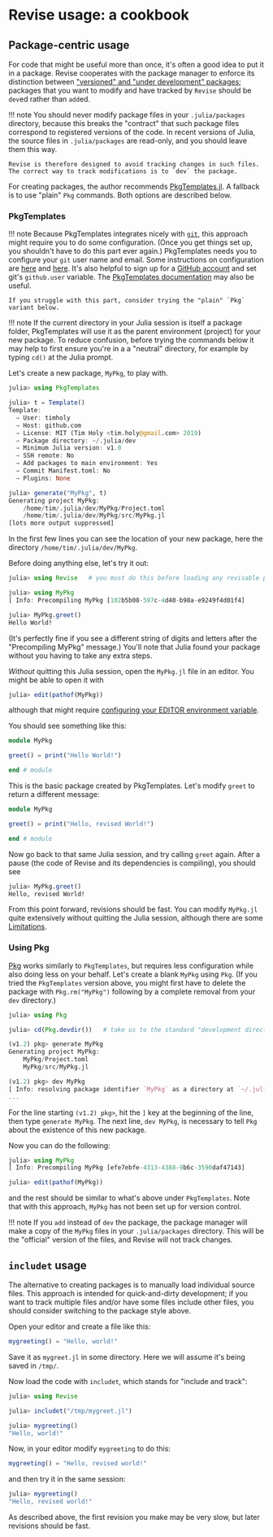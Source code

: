 # Revise usage: a cookbook

## Package-centric usage

For code that might be useful more than once, it's often a good idea to put it in
a package.
Revise cooperates with the package manager to enforce its distinction between
["versioned" and "under development" packages](https://julialang.github.io/Pkg.jl/v1/managing-packages/);
packages that you want to modify and have tracked by `Revise` should be `dev`ed rather than `add`ed.

!!! note
    You should never modify package files in your `.julia/packages` directory,
    because this breaks the "contract" that such package files correspond to registered versions of the code.
    In recent versions of Julia, the source files in `.julia/packages` are read-only,
    and you should leave them this way.

    Revise is therefore designed to avoid tracking changes in such files.
    The correct way to track modifications is to `dev` the package.

For creating packages, the author recommends [PkgTemplates.jl](https://github.com/invenia/PkgTemplates.jl).
A fallback is to use "plain" `Pkg` commands.
Both options are described below.

### PkgTemplates

!!! note
    Because PkgTemplates integrates nicely with [`git`](https://git-scm.com/),
    this approach might require you to do some configuration.
    (Once you get things set up, you shouldn't have to do this part ever again.)
    PkgTemplates needs you to configure your `git` user name and email.
    Some instructions on configuration are [here](https://help.github.com/en/github/getting-started-with-github/set-up-git)
    and [here](https://git-scm.com/book/en/v2/Getting-Started-First-Time-Git-Setup).
    It's also helpful to sign up for a [GitHub account](https://github.com/)
    and set git's `github.user` variable.
    The [PkgTemplates documentation](https://invenia.github.io/PkgTemplates.jl/stable/)
    may also be useful.

    If you struggle with this part, consider trying the "plain" `Pkg` variant below.

!!! note
    If the current directory in your Julia session is itself a package folder, PkgTemplates
    will use it as the parent environment (project) for your new package.
    To reduce confusion, before trying the commands below it may help to first ensure you're in a
    a "neutral" directory, for example by typing `cd()` at the Julia prompt.

Let's create a new package, `MyPkg`, to play with.

```julia
julia> using PkgTemplates

julia> t = Template()
Template:
  → User: timholy
  → Host: github.com
  → License: MIT (Tim Holy <tim.holy@gmail.com> 2019)
  → Package directory: ~/.julia/dev
  → Minimum Julia version: v1.0
  → SSH remote: No
  → Add packages to main environment: Yes
  → Commit Manifest.toml: No
  → Plugins: None

julia> generate("MyPkg", t)
Generating project MyPkg:
    /home/tim/.julia/dev/MyPkg/Project.toml
    /home/tim/.julia/dev/MyPkg/src/MyPkg.jl
[lots more output suppressed]
```

In the first few lines you can see the location of your new package, here
the directory `/home/tim/.julia/dev/MyPkg`.

Before doing anything else, let's try it out:

```julia
julia> using Revise   # you must do this before loading any revisable packages

julia> using MyPkg
[ Info: Precompiling MyPkg [102b5b08-597c-4d40-b98a-e9249f4d01f4]

julia> MyPkg.greet()
Hello World!
```

(It's perfectly fine if you see a different string of digits and letters after the "Precompiling MyPkg" message.)
You'll note that Julia found your package without you having to take any extra steps.

*Without* quitting this Julia session, open the `MyPkg.jl` file in an editor.
You might be able to open it with

```julia
julia> edit(pathof(MyPkg))
```

although that might require [configuring your EDITOR environment variable](https://askubuntu.com/questions/432524/how-do-i-find-and-set-my-editor-environment-variable).

You should see something like this:

```julia
module MyPkg

greet() = print("Hello World!")

end # module
```

This is the basic package created by PkgTemplates. Let's modify `greet` to return
a different message:

```julia
module MyPkg

greet() = print("Hello, revised World!")

end # module
```

Now go back to that same Julia session, and try calling `greet` again.
After a pause (the code of Revise and its dependencies is compiling), you should see

```julia
julia> MyPkg.greet()
Hello, revised World!
```

From this point forward, revisions should be fast. You can modify `MyPkg.jl`
quite extensively without quitting the Julia session, although there are some [Limitations](@ref).


### Using Pkg

[Pkg](https://julialang.github.io/Pkg.jl/v1/) works similarly to `PkgTemplates`,
but requires less configuration while also doing less on your behalf.
Let's create a blank `MyPkg` using `Pkg`. (If you tried the `PkgTemplates` version
above, you might first have to delete the package with `Pkg.rm("MyPkg")` following by
a complete removal from your `dev` directory.)

```julia
julia> using Pkg

julia> cd(Pkg.devdir())   # take us to the standard "development directory"

(v1.2) pkg> generate MyPkg
Generating project MyPkg:
    MyPkg/Project.toml
    MyPkg/src/MyPkg.jl

(v1.2) pkg> dev MyPkg
[ Info: resolving package identifier `MyPkg` as a directory at `~/.julia/dev/MyPkg`.
...
```

For the line starting `(v1.2) pkg>`, hit the `]` key at the beginning of the line,
then type `generate MyPkg`.
The next line, `dev MyPkg`, is necessary to tell `Pkg` about the existence of this new package.

Now you can do the following:
```julia
julia> using MyPkg
[ Info: Precompiling MyPkg [efe7ebfe-4313-4388-9b6c-3590daf47143]

julia> edit(pathof(MyPkg))
```
and the rest should be similar to what's above under `PkgTemplates`.
Note that with this approach, `MyPkg` has not been set up for version
control.

!!! note
    If you `add` instead of `dev` the package, the package manager will make a copy of the `MyPkg` files in your `.julia/packages` directory.
    This will be the "official" version of the files, and Revise will not track changes.


## `includet` usage

The alternative to creating packages is to manually load individual source files.
This approach is intended for quick-and-dirty development;
if you want to track multiple files and/or have some files include other files,
you should consider switching to the package style above.

Open your editor and create a file like this:

```julia
mygreeting() = "Hello, world!"
```

Save it as `mygreet.jl` in some directory. Here we will assume it's being saved in `/tmp/`.

Now load the code with `includet`, which stands for "include and track":

```julia
julia> using Revise

julia> includet("/tmp/mygreet.jl")

julia> mygreeting()
"Hello, world!"
```

Now, in your editor modify `mygreeting` to do this:

```julia
mygreeting() = "Hello, revised world!"
```

and then try it in the same session:

```julia
julia> mygreeting()
"Hello, revised world!"
```

As described above, the first revision you make may be very slow, but later revisions
should be fast.
